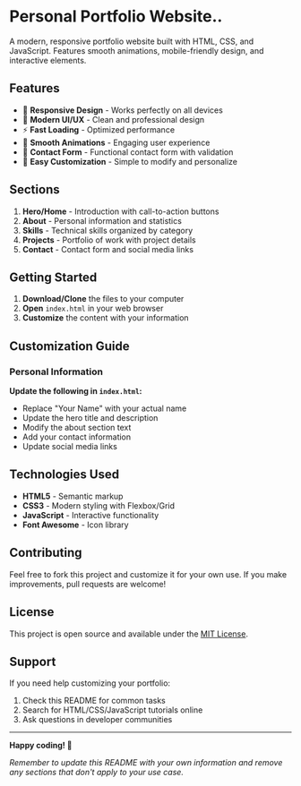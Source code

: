 # Personal Portfolio Website..

A modern, responsive portfolio website built with HTML, CSS, and JavaScript. Features smooth animations, mobile-friendly design, and interactive elements.

## Features

- 📱 **Responsive Design** - Works perfectly on all devices
- 🎨 **Modern UI/UX** - Clean and professional design
- ⚡ **Fast Loading** - Optimized performance
- 🌟 **Smooth Animations** - Engaging user experience
- 📧 **Contact Form** - Functional contact form with validation
- 🚀 **Easy Customization** - Simple to modify and personalize

## Sections

1. **Hero/Home** - Introduction with call-to-action buttons
2. **About** - Personal information and statistics
3. **Skills** - Technical skills organized by category
4. **Projects** - Portfolio of work with project details
5. **Contact** - Contact form and social media links

## Getting Started

1. **Download/Clone** the files to your computer
2. **Open** `index.html` in your web browser
3. **Customize** the content with your information

## Customization Guide

### Personal Information

**Update the following in `index.html`:**

- Replace "Your Name" with your actual name
- Update the hero title and description
- Modify the about section text
- Add your contact information
- Update social media links


## Technologies Used

- **HTML5** - Semantic markup
- **CSS3** - Modern styling with Flexbox/Grid
- **JavaScript** - Interactive functionality
- **Font Awesome** - Icon library

## Contributing

Feel free to fork this project and customize it for your own use. If you make improvements, pull requests are welcome!

## License

This project is open source and available under the [MIT License](LICENSE).

## Support

If you need help customizing your portfolio:

1. Check this README for common tasks
2. Search for HTML/CSS/JavaScript tutorials online
3. Ask questions in developer communities

---

**Happy coding! 🚀**

*Remember to update this README with your own information and remove any sections that don't apply to your use case.*
